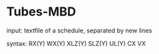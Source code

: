 # Tubes-MBD


input: textfile of a schedule, separated by new lines

syntax:
RX(Y)
WX(Y)
XLZ(Y)
SLZ(Y)
UL(Y)
CX
VX